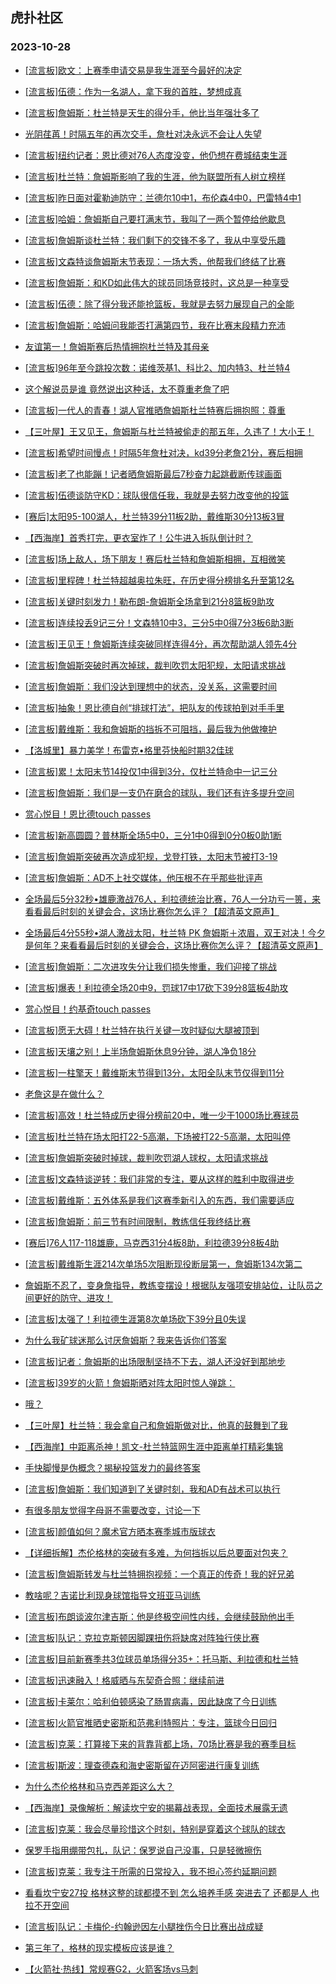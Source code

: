 ## 虎扑社区 
### 2023-10-28

+ [[流言板]欧文：上赛季申请交易是我生涯至今最好的决定](https://bbs.hupu.com/622665091.html)

+ [[流言板]伍德：作为一名湖人，拿下我的首胜，梦想成真](https://bbs.hupu.com/622665086.html)

+ [[流言板]詹姆斯：杜兰特是天生的得分手，他比当年强壮多了](https://bbs.hupu.com/622663572.html)

+ [光阴荏苒！时隔五年的再次交手，詹杜对决永远不会让人失望](https://bbs.hupu.com/622660839.html)

+ [[流言板]纽约记者：恩比德对76人态度没变，他仍想在费城结束生涯](https://bbs.hupu.com/622665339.html)

+ [[流言板]杜兰特：詹姆斯影响了我的生涯，他为联盟所有人树立榜样](https://bbs.hupu.com/622659330.html)

+ [[流言板]昨日面对霍勒迪防守：兰德尔10中1，布伦森4中0，巴雷特4中1](https://bbs.hupu.com/622660983.html)

+ [[流言板]哈姆：詹姆斯自己要打满末节，我叫了一两个暂停给他歇息](https://bbs.hupu.com/622659582.html)

+ [[流言板]詹姆斯谈杜兰特：我们剩下的交锋不多了，我从中享受乐趣](https://bbs.hupu.com/622659099.html)

+ [[流言板]文森特谈詹姆斯末节表现：一场大秀，他帮我们终结了比赛](https://bbs.hupu.com/622664192.html)

+ [[流言板]詹姆斯：和KD如此伟大的球员同场竞技时，这总是一种享受](https://bbs.hupu.com/622661115.html)

+ [[流言板]伍德：除了得分我还能抢篮板，我就是去努力展现自己的全能](https://bbs.hupu.com/622663129.html)

+ [[流言板]詹姆斯：哈姆问我能否打满第四节，我在比赛末段精力充沛](https://bbs.hupu.com/622659392.html)

+ [友谊第一！詹姆斯赛后热情拥抱杜兰特及其母亲](https://bbs.hupu.com/622658754.html)

+ [[流言板]96年至今跳投次数：诺维茨基1、科比2、加内特3、杜兰特4](https://bbs.hupu.com/622658762.html)

+ [这个解说员是谁 竟然说出这种话，太不尊重老詹了吧](https://bbs.hupu.com/622658264.html)

+ [[流言板]一代人的青春！湖人官推晒詹姆斯杜兰特赛后拥抱照：尊重](https://bbs.hupu.com/622658632.html)

+ [【三叶屋】王又见王，詹姆斯与杜兰特被偷走的那五年，久违了！大小王！](https://bbs.hupu.com/622661567.html)

+ [[流言板]希望时间慢点！时隔5年詹杜对决，kd39分老詹21分，赛后相拥](https://bbs.hupu.com/622658537.html)

+ [[流言板]老了也能蹦！记者晒詹姆斯最后7秒奋力起跳截断传球画面](https://bbs.hupu.com/622658706.html)

+ [[流言板]伍德谈防守KD：球队很信任我，我就是去努力改变他的投篮](https://bbs.hupu.com/622664200.html)

+ [[赛后]太阳95-100湖人，杜兰特39分11板2助，戴维斯30分13板3冒](https://bbs.hupu.com/622657754.html)

+ [【西海岸】首秀打完，更衣室炸了！公牛进入拆队倒计时？](https://bbs.hupu.com/622658536.html)

+ [[流言板]场上敌人，场下朋友！赛后杜兰特和詹姆斯相拥，互相微笑](https://bbs.hupu.com/622657698.html)

+ [[流言板]里程碑！杜兰特超越奥拉朱旺，在历史得分榜排名升至第12名](https://bbs.hupu.com/622657590.html)

+ [[流言板]关键时刻发力！勒布朗-詹姆斯全场拿到21分8篮板9助攻](https://bbs.hupu.com/622657825.html)

+ [[流言板]连续投丢9记三分！文森特10中3，三分5中0得7分3板6助3断](https://bbs.hupu.com/622658042.html)

+ [[流言板]王见王！詹姆斯连续突破同样连得4分，再次帮助湖人领先4分](https://bbs.hupu.com/622657516.html)

+ [[流言板]詹姆斯突破时再次掉球，裁判吹罚太阳犯规，太阳请求挑战](https://bbs.hupu.com/622657391.html)

+ [[流言板]詹姆斯：我们没达到理想中的状态，没关系，这需要时间](https://bbs.hupu.com/622662379.html)

+ [[流言板]抽象！恩比德自创“排球打法”，把队友的传球拍到对手手里](https://bbs.hupu.com/622654753.html)

+ [[流言板]戴维斯：我和詹姆斯的挡拆不可阻挡，最后我为他做掩护](https://bbs.hupu.com/622662695.html)

+ [【洛城里】暴力美学！布雷克•格里芬快船时期32佳球](https://bbs.hupu.com/622657003.html)

+ [[流言板]累！太阳末节14投仅1中得到3分，仅杜兰特命中一记三分](https://bbs.hupu.com/622657317.html)

+ [[流言板]詹姆斯：我们是一支仍在磨合的球队，我们还有许多提升空间](https://bbs.hupu.com/622660380.html)

+ [赏心悦目！恩比德touch passes](https://bbs.hupu.com/622658605.html)

+ [[流言板]新高圆圆？普林斯全场5中0，三分1中0得到0分0板0助1断](https://bbs.hupu.com/622657998.html)

+ [[流言板]詹姆斯突破再次造成犯规，戈登打铁，太阳末节被打3-19](https://bbs.hupu.com/622657289.html)

+ [[流言板]詹姆斯：AD不上社交媒体，他压根不在乎那些批评声](https://bbs.hupu.com/622660271.html)

+ [全场最后5分32秒•雄鹿激战76人，利拉德统治比赛，76人一分功亏一篑，来看看最后时刻的关键会合，这场比赛你怎么评？【超清英文原声】](https://bbs.hupu.com/622656614.html)

+ [全场最后4分55秒•湖人激战太阳，杜兰特 PK 詹姆斯＋浓眉，双王对决！今夕是何年？来看看最后时刻的关键会合，这场比赛你怎么评？【超清英文原声】](https://bbs.hupu.com/622659648.html)

+ [[流言板]詹姆斯：二次进攻失分让我们损失惨重，我们迎接了挑战](https://bbs.hupu.com/622661804.html)

+ [[流言板]爆表！利拉德全场20中9，罚球17中17砍下39分8篮板4助攻](https://bbs.hupu.com/622654232.html)

+ [赏心悦目！约基奇touch passes](https://bbs.hupu.com/622656399.html)

+ [[流言板]愿无大碍！杜兰特在执行关键一攻时疑似大腿被顶到](https://bbs.hupu.com/622657652.html)

+ [[流言板]天壤之别！上半场詹姆斯休息9分钟，湖人净负18分](https://bbs.hupu.com/622656038.html)

+ [[流言板]一柱擎天！戴维斯末节得到13分，太阳全队末节仅得到11分](https://bbs.hupu.com/622658221.html)

+ [老詹这是在做什么？](https://bbs.hupu.com/622653910.html)

+ [[流言板]高效！杜兰特成历史得分榜前20中，唯一少于1000场比赛球员](https://bbs.hupu.com/622658490.html)

+ [[流言板]杜兰特在场太阳打22-5高潮，下场被打22-5高潮，太阳叫停](https://bbs.hupu.com/622655519.html)

+ [[流言板]詹姆斯突破时掉球，裁判吹罚湖人球权，太阳请求挑战](https://bbs.hupu.com/622656670.html)

+ [[流言板]文森特谈逆转：我们非常的专注，要从这样的胜利中取得进步](https://bbs.hupu.com/622662275.html)

+ [[流言板]戴维斯：五外体系是我们这赛季新引入的东西，我们需要适应](https://bbs.hupu.com/622663097.html)

+ [[流言板]詹姆斯：前三节有时间限制，教练信任我终结比赛](https://bbs.hupu.com/622658990.html)

+ [[赛后]76人117-118雄鹿，马克西31分4板8助，利拉德39分8板4助](https://bbs.hupu.com/622654192.html)

+ [[流言板]戴维斯生涯214次单场5次阻断现役断层第一，詹姆斯134次第二](https://bbs.hupu.com/622658161.html)

+ [詹姆斯不忍了，变身詹指导，教练变摆设！根据队友强项安排站位，让队员之间更好的防守、进攻！](https://bbs.hupu.com/622665890.html)

+ [[流言板]太强了！利拉德生涯第8次单场砍下39分且0失误](https://bbs.hupu.com/622656368.html)

+ [为什么我矿球迷那么讨厌詹姆斯？我来告诉你们答案](https://bbs.hupu.com/622662907.html)

+ [[流言板]记者：詹姆斯的出场限制坚持不下去，湖人还没好到那地步](https://bbs.hupu.com/622658094.html)

+ [[流言板]39岁的火箭！詹姆斯晒对阵太阳时惊人弹跳：](https://bbs.hupu.com/622668317.html)

+ [哦？](https://bbs.hupu.com/622661278.html)

+ [【三叶屋】杜兰特：我会拿自己和詹姆斯做对比，他真的鼓舞到了我](https://bbs.hupu.com/622660520.html)

+ [【西海岸】中距离杀神！凯文-杜兰特篮网生涯中距离单打精彩集锦](https://bbs.hupu.com/622661187.html)

+ [手快脚慢是伪概念？揭秘投篮发力的最终答案](https://bbs.hupu.com/622663147.html)

+ [[流言板]詹姆斯：我们知道到了关键时刻，我和AD有战术可以执行](https://bbs.hupu.com/622663350.html)

+ [有很多朋友觉得字母哥不需要改变，讨论一下](https://bbs.hupu.com/622667364.html)

+ [[流言板]颜值如何？魔术官方晒本赛季城市版球衣](https://bbs.hupu.com/622668251.html)

+ [【详细拆解】杰伦格林的突破有多难，为何挡拆以后总要面对包夹？](https://bbs.hupu.com/622668020.html)

+ [[流言板]詹姆斯转发与杜兰特拥抱视频：一个真正的传奇！我的好兄弟](https://bbs.hupu.com/622668437.html)

+ [教啥呢？吉诺比利现身球馆指导文班亚马训练](https://bbs.hupu.com/622668365.html)

+ [[流言板]布朗谈波尔津吉斯：他是终极空间性内线，会继续鼓励他出手](https://bbs.hupu.com/622668319.html)

+ [[流言板]队记：克拉克斯顿因脚踝扭伤将缺席对阵独行侠比赛](https://bbs.hupu.com/622668401.html)

+ [[流言板]目前新赛季共3位球员单场得分35+：托马斯、利拉德和杜兰特](https://bbs.hupu.com/622668509.html)

+ [[流言板]迅速融入！格威晒与东契奇合照：继续前进](https://bbs.hupu.com/622668595.html)

+ [[流言板]卡莱尔：哈利伯顿感染了肠胃病毒，因此缺席了今日训练](https://bbs.hupu.com/622668656.html)

+ [[流言板]火箭官推晒史密斯和范弗利特照片：专注，篮球今日回归](https://bbs.hupu.com/622668681.html)

+ [[流言板]克莱：打算接下来的背靠背都上场，70场比赛是我的赛季目标](https://bbs.hupu.com/622668896.html)

+ [[流言板]斯波：理查德森和海史密斯留在迈阿密进行康复训练](https://bbs.hupu.com/622668160.html)

+ [为什么杰伦格林和马克西差距这么大？](https://bbs.hupu.com/622659913.html)

+ [【西海岸】录像解析：解读坎宁安的揭幕战表现，全面技术展露无遗](https://bbs.hupu.com/622661346.html)

+ [[流言板]克莱：我会尽量珍惜这个时刻，特别是穿着这个球队的球衣](https://bbs.hupu.com/622668919.html)

+ [保罗手指用绷带包扎，队记：保罗说自己没事，只是轻微擦伤](https://bbs.hupu.com/622668855.html)

+ [[流言板]克莱：我专注于所需的日常投入，我不担心签约延期问题](https://bbs.hupu.com/622668871.html)

+ [看看坎宁安27投  格林这整的球都摸不到  怎么培养手感 突进去了 还都是人  也拉不开空间](https://bbs.hupu.com/622666262.html)

+ [[流言板]队记：卡梅伦-约翰逊因左小腿挫伤今日比赛出战成疑](https://bbs.hupu.com/622668613.html)

+ [第三年了，格林的现实模板应该是谁？](https://bbs.hupu.com/622667138.html)

+ [【火箭社·热线】常规赛G2，火箭客场vs马刺](https://bbs.hupu.com/622667307.html)

